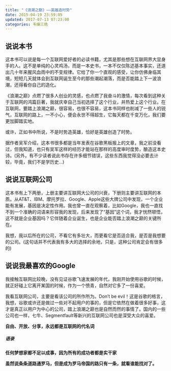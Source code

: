 ```yaml
---
title: "《浪潮之巅》——英雄造时势"
date: 2015-04-19 23:59:05
updated: 2017-07-13 07:23:00
categories: 韦编三绝
---
```

## 说说本书

这本书可以说是每一个互联网爱好者的必读书籍，尤其是那些想在互联网界大显身手的人。这不是单纯的心灵鸡汤，而是一本史书，一本不仅仅陈述基本事实，还道出几十年来腥风血雨中的不变规律。它给了你一个直观的感受，让你仿佛身临其境，短短几天就体会到互联网诞生至今的那些潮起潮落，而是否能踏上下一波浪潮，还得看你自己的造化。

《浪潮之巅》点燃了很多人创业的灵感，也点燃了我奋斗的激情，每次看到这种关于互联网的鸿篇巨著，我就庆幸自己当初选择了这个行业，并热爱上这个行业。在互联网，要踏上浪潮之巅，很容易，也很不容易，这本书同样也削减了一些人的锐气，互联网的路上，一不小心，便会永世不得超生，它每天都在千变万化，我们要更加脚踏实地。

或许，正如书中所说，不是时势造英雄，恰好是英雄创造了时势。

据作者吴军介绍，这本书很多都是当年发表在谷歌黑板报上的文章，我之前没看过，但我知道，也只有吴军这样的经历才能站在那样的高度审时度势，酿造这本史诗。(另外，有不少读者说此书存在许多细节错误，这些东西我觉得没必要去计较，毕竟，我们不是学历史…)

## 说说互联网公司

这本书有上下两册，上册主要讲互联网大公司的兴衰，下册则主要讲互联网的本质。从AT&T、IBM、摩托罗拉、Google、Apple这些大牌公司中发现，一个企业能有发展，基因是决定性作用。我也曾一直在观察着，比如Google，我也一直找不到一个准确的词语来形容我的发现，后来发现了“基因”这个词，我才恍然顿悟，这不就是企业基因吗？它伴随着企业诞生，也是企业能否踏上浪潮之巅的关键所在。

我想，我以后所在的公司，不看它有多壮大，而更看它是否适合我，是否是我想要的公司。(这句话并不代表我有多大的选择的余地，只是，这种公司肯定会有很多的)

## 说说我最喜欢的Google

我接触互联网比较晚，没有见证谷歌飞速发展的年代，我刚开始使用谷歌的时候，就正好碰上它离开某国的时候，作为一个愤青，自然对它多了一份喜爱。

我看互联网公司，主要是看该公司的所作所为。Don’t be evil！这是谷歌的格言，我想，谷歌或许还是做过一些对不起用户的事的，但是它依然在做着很多好事，这才是真正以用户为中心的公司，踏上浪潮之巅也是自然而然的事情了。国内的一些公司也一样，七牛、Segmentfault等新兴的互联网公司也是深受大众的喜爱。

**自由、开放、分享，永远都是互联网的代名词**

##### 语录

**任何梦想家都不足以成事，因为所有的成功者都是实干家**

**虽然说条条道路通罗马，但是成为罗马帝国的路只有一条，就看谁能找对了。**